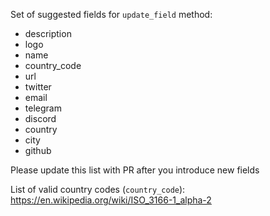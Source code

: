 Set of suggested fields for `update_field` method:

- description
- logo
- name
- country_code
- url
- twitter
- email
- telegram
- discord
- country
- city
- github

Please update this list with PR after you introduce new fields

List of valid country codes (`country_code`): https://en.wikipedia.org/wiki/ISO_3166-1_alpha-2

